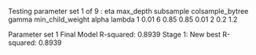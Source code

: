 Testing parameter set 1 of 9 :
   eta max_depth subsample colsample_bytree gamma min_child_weight alpha lambda
1 0.01         6      0.85             0.85  0.01                2   0.2    1.2

Parameter set 1 Final Model R-squared: 0.8939 
Stage 1: New best R-squared: 0.8939 
